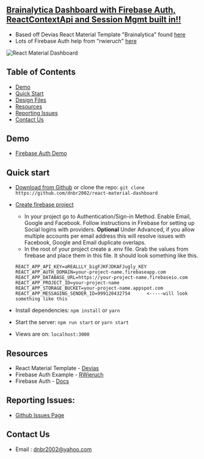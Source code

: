 ## [Brainalytica Dashboard with Firebase Auth, ReactContextApi and Session Mgmt built in!!](https://react-firebase-brainalytica.firebaseapp.com) 

- Based off Devias React Material Template "Brainalytica" found [here](https://github.com/devias-io/react-material-dashboard)
- Lots of Firebase Auth help from "rwieruch" [here](https://www.robinwieruch.de/complete-firebase-authentication-react-tutorial/)

![React Material Dashboard](https://s3.eu-west-2.amazonaws.com/devias/products/react-material-dashboard/react-material-free.png)

## Table of Contents

- [Demo](#demo)
- [Quick Start](#quick-start)
- [Design Files](#design-files)
- [Resources](#resources)
- [Reporting Issues](#reporting-issues)
- [Contact Us](#contact-us)

## Demo

- [Firebase Auth Demo](https://react-firebase-brainalytica.firebaseapp.com/)

## Quick start

- [Download from Github](https://github.com/dnbr2002/react-material-dashboard/archive/master.zip) or clone the repo: `git clone https://github.com/dnbr2002/react-material-dashboard`

- [Create firebase project](https://firebase.google.com/)

  - In your project go to Authentication/Sign-in Method.  Enable Email, Google and Facebook.  Follow instructions in Firebase for setting up Social logins with providers.  **Optional** Under Advanced, if you allow multiple accounts per email address this will resolve issues with Facebook, Google and Email duplicate overlaps.  
  - In the root of your project create a .env file.  Grab the values from firebase and place them in this file.  It should look something like this.  
  ```
  REACT_APP_API_KEY=aREALLLY_bigFJKFJDKAFJugly_KEY
  REACT_APP_AUTH_DOMAIN=your-project-name.firebaseapp.com
  REACT_APP_DATABASE_URL=https://your-project-name.firebaseio.com
  REACT_APP_PROJECT_ID=your-project-name
  REACT_APP_STORAGE_BUCKET=your-project-name.appspot.com
  REACT_APP_MESSAGING_SENDER_ID=999120432754      <-----will look something like this
  ```

- Install dependencies: `npm install` or `yarn`

- Start the server: `npm run start` or `yarn start`

- Views are on: `localhost:3000`

## Resources

- React Material Template - [Devias](https://devias.io/)
- Firebase Auth Example - [RWieruch](https://www.robinwieruch.de/complete-firebase-authentication-react-tutorial/)
- Firebase Auth - [Docs](https://firebase.google.com/docs/auth/web/start)

## Reporting Issues:

- [Github Issues Page](https://github.com/dnbr2002/react-material-dashboard/issues)

## Contact Us

- Email : dnbr2002@yahoo.com

